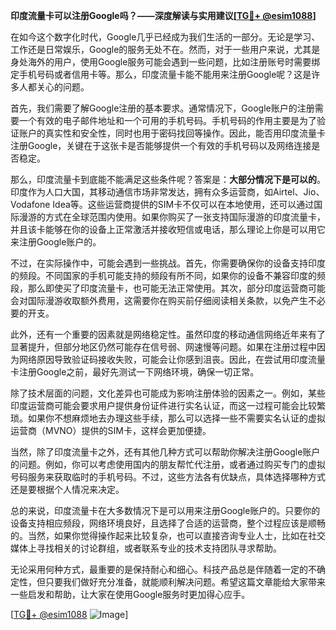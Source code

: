 **印度流量卡可以注册Google吗？——深度解读与实用建议[[TG💪+ @esim1088](https://t.me/s/esim1088)]**

在如今这个数字化时代，Google几乎已经成为我们生活的一部分。无论是学习、工作还是日常娱乐，Google的服务无处不在。然而，对于一些用户来说，尤其是身处海外的用户，使用Google服务可能会遇到一些问题，比如注册账号时需要绑定手机号码或者信用卡等。那么，印度流量卡能不能用来注册Google呢？这是许多人都关心的问题。

首先，我们需要了解Google注册的基本要求。通常情况下，Google账户的注册需要一个有效的电子邮件地址和一个可用的手机号码。手机号码的作用主要是为了验证账户的真实性和安全性，同时也用于密码找回等操作。因此，能否用印度流量卡注册Google，关键在于这张卡是否能够提供一个有效的手机号码以及网络连接是否稳定。

那么，印度流量卡到底能不能满足这些条件呢？答案是：**大部分情况下是可以的**。印度作为人口大国，其移动通信市场非常发达，拥有众多运营商，如Airtel、Jio、Vodafone Idea等。这些运营商提供的SIM卡不仅可以在本地使用，还可以通过国际漫游的方式在全球范围内使用。如果你购买了一张支持国际漫游的印度流量卡，并且该卡能够在你的设备上正常激活并接收短信或电话，那么理论上你是可以用它来注册Google账户的。

不过，在实际操作中，可能会遇到一些挑战。首先，你需要确保你的设备支持印度的频段。不同国家的手机可能支持的频段有所不同，如果你的设备不兼容印度的频段，那么即使买了印度流量卡，也可能无法正常使用。其次，部分印度运营商可能会对国际漫游收取额外费用，这需要你在购买前仔细阅读相关条款，以免产生不必要的开支。

此外，还有一个重要的因素就是网络稳定性。虽然印度的移动通信网络近年来有了显著提升，但部分地区仍然可能存在信号弱、网速慢等问题。如果在注册过程中因为网络原因导致验证码接收失败，可能会让你感到沮丧。因此，在尝试用印度流量卡注册Google之前，最好先测试一下网络环境，确保一切正常。

除了技术层面的问题，文化差异也可能成为影响注册体验的因素之一。例如，某些印度运营商可能会要求用户提供身份证件进行实名认证，而这一过程可能会比较繁琐。如果你不想麻烦地去办理这些手续，那么可以选择一些不需要实名认证的虚拟运营商（MVNO）提供的SIM卡，这样会更加便捷。

当然，除了印度流量卡之外，还有其他几种方式可以帮助你解决注册Google账户的问题。例如，你可以考虑使用国内的朋友帮忙代注册，或者通过购买专门的虚拟号码服务来获取临时的手机号码。不过，这些方法各有优缺点，具体选择哪种方式还是要根据个人情况来决定。

总的来说，印度流量卡在大多数情况下是可以用来注册Google账户的。只要你的设备支持相应频段，网络环境良好，且选择了合适的运营商，整个过程应该是顺畅的。当然，如果你觉得操作起来比较复杂，也可以直接咨询专业人士，比如在社交媒体上寻找相关的讨论群组，或者联系专业的技术支持团队寻求帮助。

无论采用何种方式，最重要的是保持耐心和细心。科技产品总是伴随着一定的不确定性，但只要我们做好充分准备，就能顺利解决问题。希望这篇文章能给大家带来一些启发和帮助，让大家在使用Google服务时更加得心应手。

[[TG💪+ @esim1088](https://t.me/s/esim1088) ![Image](https://i.postimg.cc/4NQfJmqS/Snipaste-2025-05-13-00-14-12.png)]